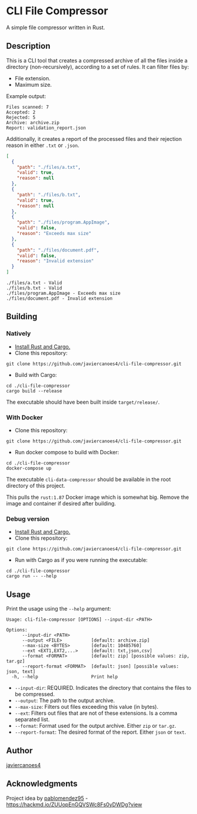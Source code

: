 # CLI File Compressor

A simple file compressor written in Rust.

## Description

This is a CLI tool that creates a compressed archive of all the files inside a directory (non-recursively), according to a set of rules. It can filter files by:
- File extension.
- Maximum size.

Example output:
```
Files scanned: 7
Accepted: 2
Rejected: 5
Archive: archive.zip
Report: validation_report.json
```

Additionally, it creates a report of the processed files and their rejection reason in either `.txt` or `.json`.
```json
[
  {
    "path": "./files/a.txt",
    "valid": true,
    "reason": null
  },
  {
    "path": "./files/b.txt",
    "valid": true,
    "reason": null
  },
  {
    "path": "./files/program.AppImage",
    "valid": false,
    "reason": "Exceeds max size"
  },
  {
    "path": "./files/document.pdf",
    "valid": false,
    "reason": "Invalid extension"
  }
]
```

```
./files/a.txt - Valid
./files/b.txt - Valid
./files/program.AppImage - Exceeds max size
./files/document.pdf - Invalid extension
```



## Building

### Natively

* [Install Rust and Cargo.](https://doc.rust-lang.org/cargo/getting-started/installation.html)
* Clone this repository:
```
git clone https://github.com/javiercanoes4/cli-file-compressor.git
```
* Build with Cargo:
```
cd ./cli-file-compressor
cargo build --release
```
The executable should have been built inside `target/release/`.

### With Docker

* Clone this repository:
```
git clone https://github.com/javiercanoes4/cli-file-compressor.git
```

* Run docker compose to build with Docker:
```
cd ./cli-file-compressor
docker-compose up
```
The executable `cli-data-compressor` should be available in the root directory of this project.

This pulls the `rust:1.87` Docker image which is somewhat big. Remove the image and container if desired after building.

### Debug version

* [Install Rust and Cargo.](https://doc.rust-lang.org/cargo/getting-started/installation.html)
* Clone this repository:
```
git clone https://github.com/javiercanoes4/cli-file-compressor.git
```

* Run with Cargo as if you were running the executable:
```
cd ./cli-file-compressor
cargo run -- --help
```


## Usage

Print the usage using the `--help` argument:
```
Usage: cli-file-compressor [OPTIONS] --input-dir <PATH>

Options:
      --input-dir <PATH>        
      --output <FILE>           [default: archive.zip]
      --max-size <BYTES>        [default: 10485760]
      --ext <EXT1,EXT2,...>     [default: txt,json,csv]
      --format <FORMAT>         [default: zip] [possible values: zip, tar.gz]
      --report-format <FORMAT>  [default: json] [possible values: json, text]
  -h, --help                    Print help
```

* `--input-dir`: REQUIRED. Indicates the directory that contains the files to be compressed.
* `--output`: The path to the output archive.
* `--max-size`: Filters out files exceeding this value (in bytes).
* `--ext`: Filters out files that are not of these extensions. Is a comma separated list.
* `--format`: Format used for the output archive. Either `zip` or `tar.gz`.
* `--report-format`: The desired format of the report. Either `json` or `text`.


## Author

[javiercanoes4](https://github.com/javiercanoes4)


## Acknowledgments

Project idea by [pablomendez95](https://hackmd.io/@pablomendez95) - https://hackmd.io/ZUUopEnGQVSWc8Fs0yDWDg?view